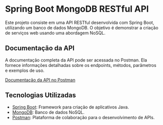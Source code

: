 # Spring Boot MongoDB RESTful API

Este projeto consiste em uma API RESTful desenvolvida com Spring Boot, utilizando um banco de dados MongoDB. O objetivo é demonstrar a criação de serviços web usando uma abordagem NoSQL.

## Documentação da API

A documentação completa da API pode ser acessada no Postman. Ela fornece informações detalhadas sobre os endpoints, métodos, parâmetros e exemplos de uso.

[Documentação da API no Postman](https://documenter.getpostman.com/view/20095723/2s9YXk2zyg)

## Tecnologias Utilizadas

- [Spring Boot](https://spring.io/projects/spring-boot): Framework para criação de aplicativos Java.
- [MongoDB](https://www.mongodb.com/): Banco de dados NoSQL.
- [Postman](https://www.postman.com/): Plataforma de colaboração para o desenvolvimento de APIs.
